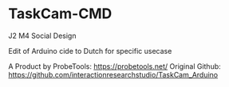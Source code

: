 # TaskCam-CMD
J2 M4 Social Design

Edit of Arduino cide to Dutch for specific usecase


A Product by ProbeTools:  https://probetools.net/
Original Github:          https://github.com/interactionresearchstudio/TaskCam_Arduino
